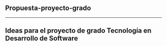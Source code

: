 ## Propuesta-proyecto-grado
---
## Ideas para el proyecto de grado Tecnología en Desarrollo de Software




